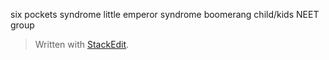 six pockets syndrome
little emperor syndrome
boomerang child/kids
NEET group


> Written with [StackEdit](https://stackedit.io/).
<!--stackedit_data:
eyJoaXN0b3J5IjpbMTIxMDgyODQyXX0=
-->